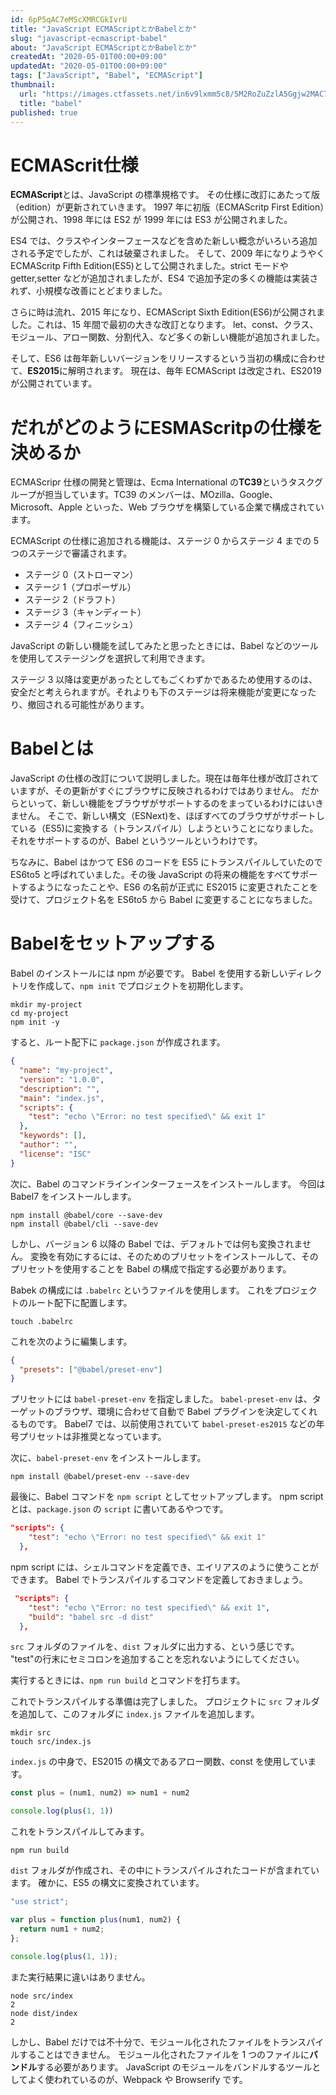 ```yaml
---
id: 6pP5qAC7eMScXMRCGkIvrU
title: "JavaScript ECMAScriptとかBabelとか"
slug: "javascript-ecmascript-babel"
about: "JavaScript ECMAScriptとかBabelとか"
createdAt: "2020-05-01T00:00+09:00"
updatedAt: "2020-05-01T00:00+09:00"
tags: ["JavaScript", "Babel", "ECMAScript"]
thumbnail:
  url: "https://images.ctfassets.net/in6v9lxmm5c8/5M2RoZuZzlA5Ggjw2MAC7G/f3a589f1ae9233bd33513c543081ffe7/articles_2FExMf3LZ9RYwcpYcPL9Oy_2Fthumbnail_7D.png"
  title: "babel"
published: true
---
```

# ECMAScrit仕様

**ECMAScript**とは、JavaScript の標準規格です。
その仕様に改訂にあたって版（edition）が更新されていきます。
1997 年に初版（ECMAScritp First Edition）が公開され、1998 年には ES2 が 1999 年には ES3 が公開されました。

ES4 では、クラスやインターフェースなどを含めた新しい概念がいろいろ追加される予定でしたが、これは破棄されました。
そして、2009 年になりようやく ECMAScritp Fifth Edition(ES5)として公開されました。strict モードや getter,setter などが追加されましたが、ES4 で追加予定の多くの機能は実装されず、小規模な改善にとどまりました。

さらに時は流れ、2015 年になり、ECMAScript Sixth Edition(ES6)が公開されました。これは、15 年間で最初の大きな改訂となります。
let、const、クラス、モジュール、アロー関数、分割代入、など多くの新しい機能が追加されました。

そして、ES6 は毎年新しいバージョンをリリースするという当初の構成に合わせて、**ES2015**に解明されます。
現在は、毎年 ECMAScript は改定され、ES2019 が公開されています。

# だれがどのようにESMAScritpの仕様を決めるか
ECMAScripr 仕様の開発と管理は、Ecma International の**TC39**というタスクグループが担当しています。TC39 のメンバーは、MOzilla、Google、Microsoft、Apple といった、Web ブラウザを構築している企業で構成されています。

ECMAScript の仕様に追加される機能は、ステージ 0 からステージ 4 までの 5 つのステージで審議されます。

- ステージ 0（ストローマン）
- ステージ 1（プロポーザル）
- ステージ 2（ドラフト）
- ステージ 3（キャンディート）
- ステージ 4（フィニッシュ）

JavaScript の新しい機能を試してみたと思ったときには、Babel などのツールを使用してステージングを選択して利用できます。

ステージ 3 以降は変更があったとしてもごくわずかであるため使用するのは、安全だと考えられますが。それよりも下のステージは将来機能が変更になったり、撤回される可能性があります。

# Babelとは
JavaScript の仕様の改訂について説明しました。現在は毎年仕様が改訂されていますが、その更新がすぐにブラウザに反映されるわけではありません。
だからといって、新しい機能をブラウザがサポートするのをまっているわけにはいきません。
そこで、新しい構文（ESNext)を、ほぼすべてのブラウザがサポートしている（ES5)に変換する（トランスパイル）しようということになりました。
それをサポートするのが、Babel というツールというわけです。

ちなみに、Babel はかつて ES6 のコードを ES5 にトランスパイルしていたので ES6to5 と呼ばれていました。その後 JavaScript の将来の機能をすべてサポートするようになったことや、ES6 の名前が正式に ES2015 に変更されたことを受けて、プロジェクト名を ES6to5 から Babel に変更することになちました。

# Babelをセットアップする
Babel のインストールには npm が必要です。
Babel を使用する新しいディレクトリを作成して、`npm init` でプロジェクトを初期化します。

```
mkdir my-project
cd my-project
npm init -y
```

すると、ルート配下に `package.json` が作成されます。

```json
{
  "name": "my-project",
  "version": "1.0.0",
  "description": "",
  "main": "index.js",
  "scripts": {
    "test": "echo \"Error: no test specified\" && exit 1"
  },
  "keywords": [],
  "author": "",
  "license": "ISC"
}
```

次に、Babel のコマンドラインインターフェースをインストールします。
今回は Babel7 をインストールします。

```
npm install @babel/core --save-dev
npm install @babel/cli --save-dev
```

しかし、バージョン 6 以降の Babel では、デフォルトでは何も変換されません。
変換を有効にするには、そのためのプリセットをインストールして、そのプリセットを使用することを Babel の構成で指定する必要があります。

Babek の構成には `.babelrc` というファイルを使用します。
これをプロジェクトのルート配下に配置します。

```
touch .babelrc
```

これを次のように編集します。

```json
{
  "presets": ["@babel/preset-env"]
}
```

プリセットには `babel-preset-env` を指定しました。
`babel-preset-env` は、ターゲットのブラウザ、環境に合わせて自動で Babel プラグインを決定してくれるものです。
Babel7 では、以前使用されていて `babel-preset-es2015` などの年号プリセットは非推奨となっています。

次に、`babel-preset-env` をインストールします。

```
npm install @babel/preset-env --save-dev
```

最後に、Babel コマンドを `npm script` としてセットアップします。
npm script とは、`package.json` の `script` に書いてあるやつです。

```json
"scripts": {
    "test": "echo \"Error: no test specified\" && exit 1"
  },
```

npm script には、シェルコマンドを定義でき、エイリアスのように使うことができます。
Babel でトランスパイルするコマンドを定義しておきましょう。

```json
 "scripts": {
    "test": "echo \"Error: no test specified\" && exit 1",
    "build": "babel src -d dist"
  },
```

`src` フォルダのファイルを、`dist` フォルダに出力する、という感じです。
"test"の行末にセミコロンを追加することを忘れないようにしてください。

実行するときには、`npm run build` とコマンドを打ちます。

これでトランスパイルする準備は完了しました。
プロジェクトに `src` フォルダを追加して、このフォルダに `index.js` ファイルを追加します。

```
mkdir src
touch src/index.js
```

`index.js` の中身で、ES2015 の構文であるアロー関数、const を使用しています。

```js
const plus = (num1, num2) => num1 + num2

console.log(plus(1, 1))
```

これをトランスパイルしてみます。

```
npm run build
```

`dist` フォルダが作成され、その中にトランスパイルされたコードが含まれています。
確かに、ES5 の構文に変換されています。

```js
"use strict";

var plus = function plus(num1, num2) {
  return num1 + num2;
};

console.log(plus(1, 1));
```

また実行結果に違いはありません。

```
node src/index
2
node dist/index
2
```

しかし、Babel だけでは不十分で、モジュール化されたファイルをトランスパイルすることはできません。
モジュール化されたファイルを 1 つのファイルに**バンドル**する必要があります。
JavaScript のモジュールをバンドルするツールとしてよく使われているのが、Webpack や Browserify です。
